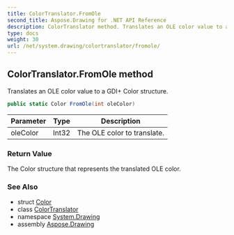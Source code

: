 ```yaml
---
title: ColorTranslator.FromOle
second_title: Aspose.Drawing for .NET API Reference
description: ColorTranslator method. Translates an OLE color value to a GDI Color structure
type: docs
weight: 30
url: /net/system.drawing/colortranslator/fromole/
---
```

## ColorTranslator.FromOle method

Translates an OLE color value to a GDI+ Color structure.

```csharp
public static Color FromOle(int oleColor)
```

| Parameter | Type | Description |
| --- | --- | --- |
| oleColor | Int32 | The OLE color to translate. |

### Return Value

The Color structure that represents the translated OLE color.

### See Also

* struct [Color](../../color/)
* class [ColorTranslator](../)
* namespace [System.Drawing](../../colortranslator/)
* assembly [Aspose.Drawing](../../../)


